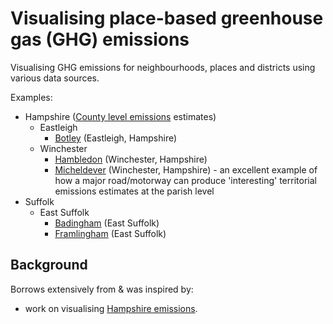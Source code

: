 # Visualising place-based greenhouse gas (GHG) emissions

Visualising GHG emissions for neighbourhoods, places and districts using various data sources.

Examples:

 * Hampshire ([County level emissions](https://hcc-ccecf-datagroup.github.io/hampshire-ghg-emissions/rmd/Hampshire_County_GHG_Emissions_v1.1.html) estimates)
   * Eastleigh
      * [Botley](parish_Botley.pdf) (Eastleigh, Hampshire)
   * Winchester
      * [Hambledon](parish_Hambledon.pdf) (Winchester, Hampshire)
      * [Micheldever](parish_Micheldever.pdf) (Winchester, Hampshire) - an excellent example of how a major road/motorway can produce 'interesting' territorial emissions estimates at the parish level
 * Suffolk
   * East Suffolk
     * [Badingham](parish_Badingham.pdf) (East Suffolk)
     * [Framlingham](parish_Framlingham.pdf) (East Suffolk)

## Background

Borrows extensively from & was inspired by:

 * work on visualising [Hampshire emissions](https://github.com/HCC-CCECF-DataGroup/hampshire-ghg-emissions).
